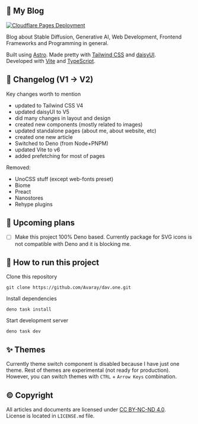 ## 🧻 My Blog

[![Cloudflare Pages Deployment](https://github.com/Avaray/dav.one/actions/workflows/deploy.yml/badge.svg)](https://github.com/Avaray/dav.one/actions/workflows/deploy.yml)

Blog about Stable Diffusion, Generative AI, Web Development, Frontend Frameworks and Programming in general.

Built using [Astro](https://astro.build/). Made pretty with [Tailwind CSS](https://tailwindcss.com/) and
[daisyUI](https://daisyui.com/).\
Developed with [Vite](https://vitejs.dev/) and [TypeScript](https://www.typescriptlang.org/).

## 📑 Changelog (V1 -> V2)

Key changes worth to mention

- updated to Tailwind CSS V4
- updated daisyUI to V5
- did many changes in layout and design
- created new components (mostly related to images)
- updated standalone pages (about me, about website, etc)
- created one new article
- Switched to Deno (from Node+PNPM)
- updated Vite to v6
- added prefetching for most of pages

Removed:

- UnoCSS stuff (except web-fonts preset)
- Biome
- Preact
- Nanostores
- Rehype plugins

## 📆 Upcoming plans

- [ ] Make this project 100% Deno based. Currently package for SVG icons is not compatible with Deno and it is blocking
      me.

## 🐣 How to run this project

Clone this repository

```
git clone https://github.com/Avaray/dav.one.git
```

Install dependencies

```
deno task install
```

Start development server

```
deno task dev
```

## ✨ Themes

Currently theme switch component is disabled because I have just one theme. Rest of themes are experimental (not ready
for production). However, you can switch themes with `CTRL` + `Arrow Keys` combination.

## ©️ Copyright

All articles and documents are licensed under [CC BY-NC-ND 4.0](https://creativecommons.org/licenses/by-nc-nd/4.0/).\
License is located in `LICENSE.md` file.
